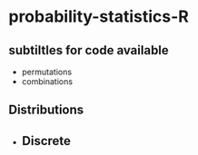 # probability-statistics-R

## subtiltles for code available
- permutations
- combinations

## Distributions
- ## Discrete
